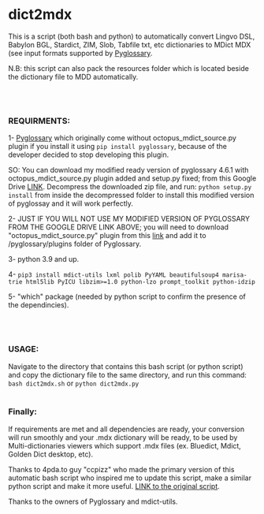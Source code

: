 # dict2mdx
This is a script (both bash and python) to automatically convert Lingvo DSL, Babylon BGL, Stardict, ZIM, Slob, Tabfile txt, etc dictionaries to MDict MDX (see input formats supported by [Pyglossary](https://github.com/ilius/pyglossary).  

N.B: this script can also pack the resources folder which is located beside the dictionary file to MDD automatically.

<br />
<br />

### REQUIRMENTS: 

1- [Pyglossary](https://github.com/ilius/pyglossary) which originally come without octopus_mdict_source.py plugin if you install it using `pip install pyglossary`, because of the developer decided to stop developing this plugin.  

SO: You can download my modified ready version of pyglossary 4.6.1 with octopus_mdict_source.py plugin added and setup.py fixed; from this Google Drive [LINK](https://drive.google.com/open?id=1foGOqZGtbVgG65zlEk2hXMPXKSQyNuIX). Decompress the downloaded zip file, and run: `python setup.py install` from inside the decompressed folder to install this modified version of pyglossay and it will work perfectly.

2- JUST IF YOU WILL NOT USE MY MODIFIED VERSION OF PYGLOSSARY FROM THE GOOGLE DRIVE LINK ABOVE; you will need to download "octopus_mdict_source.py" plugin from this [link](https://gist.github.com/ilius/88d11fa37a4a40cd0d7f6535120b0693) and add it to /pyglossary/plugins folder of Pyglossary.

3- python 3.9 and up.

4- `pip3 install mdict-utils lxml polib PyYAML beautifulsoup4 marisa-trie html5lib PyICU libzim>=1.0 python-lzo prompt_toolkit python-idzip`  

5- "which" package (needed by python script to confirm the presence of the dependincies).

<br />
<br />


### USAGE:

Navigate to the directory that contains this bash script (or python script) and copy the dictionary file to the same directory, and run this command:
`bash dict2mdx.sh` or
`python dict2mdx.py`
<br />
<br />

### Finally:
If requirements are met and all dependencies are ready, your conversion will run smoothly and your .mdx dictionary will be ready, to be used by Multi-dictionaries viewers which support .mdx files (ex. Bluedict, Mdict, Golden Dict desktop, etc).  

Thanks to 4pda.to guy "cсpizz" who made the primary version of this automatic bash script who inspired me to update this script, make a similar python script and make it more useful. [LINK to the original script](https://gist.github.com/glowinthedark/e393730e8477bb64f86fc99ec21d6303).

Thanks to the owners of Pyglossary and mdict-utils.
